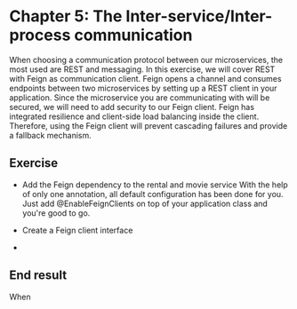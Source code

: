 # Chapter 5: The Inter-service/Inter-process communication 
When choosing a communication protocol between our microservices, the most used are REST and messaging. 
In this exercise, we will cover REST with Feign as communication client. 
Feign opens a channel and consumes endpoints between two microservices by setting up a REST client in your application.
Since the microservice you are communicating with will be secured, we will need to add security to our Feign client. 
Feign has integrated resilience and client-side load balancing inside the client.
Therefore, using the Feign client will prevent cascading failures and provide a fallback mechanism.

## Exercise 
* Add the Feign dependency to the rental and movie service
With the help of only one annotation, all default configuration has been done for you.
Just add @EnableFeignClients on top of your application class and you're good to go.

* Create a Feign client interface 
*  


## End result
When 

